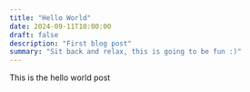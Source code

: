 ```yaml
---
title: "Hello World"
date: 2024-09-11T10:00:00
draft: false
description: "First blog post"
summary: "Sit back and relax, this is going to be fun :)"
---
```


This is the hello world post